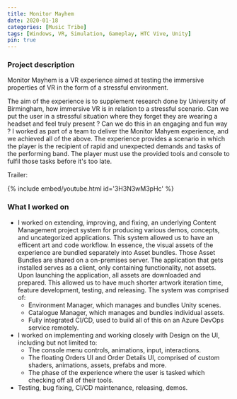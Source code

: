 ```yaml
---
title: Monitor Mayhem
date: 2020-01-18
categories: [Music Tribe]
tags: [Windows, VR, Simulation, Gameplay, HTC Vive, Unity]
pin: true
---
```


### Project description
Monitor Mayhem is a VR experience aimed at testing the immersive properties of VR in the form of a stressful environment.

The aim of the experience is to supplement research done by University of Birmingham, how immersive VR is in relation to a stressful scenario. Can we put the user in a stressful situation where they forget they are wearing a headset and feel truly present ? Can we do this in an engaging and fun way ? I worked as part of a team to deliver the Monitor Mahyem experience, and we achieved all of the above. The experience provides a scenario in which the player is the recipient of rapid and unexpected demands and tasks of the performing band. The player must use the provided tools and console to fulfil those tasks before it's too late.

Trailer:

{% include embed/youtube.html id='3H3N3wM3pHc' %}

### What I worked on
- I worked on extending, improving, and fixing, an underlying Content Management project system for producing various demos, concepts, and uncategorized applications. This system allowed us to have an efficent art and code workflow. In essence, the visual assets of the experience are bundled separately into Asset bundles. Those Asset Bundles are shared on a on-premises server. The application that gets installed serves as a client, only containing functionality, not assets. Upon launching the application, all assets are downloaded and prepared. This allowed us to have much shorter artwork iteration time, feature development, testing, and releasing. The system was comprised of:
  - Environment Manager, which manages and bundles Unity scenes.
  - Catalogue Manager, which manages and bundles individual assets.
  - Fully integrated CI/CD, used to build all of this on an Azure DevOps service remotely.
- I worked on implementing and working closely with Design on the UI, including but not limited to:
  - The console menu controls, animations, input, interactions.
  - The floating Orders UI and Order Details UI, comprised of custom shaders, animations, assets, prefabs and more.
  - The phase of the experience where the user is tasked which checking off all of their tools.
- Testing, bug fixing, CI/CD maintenance, releasing, demos.
